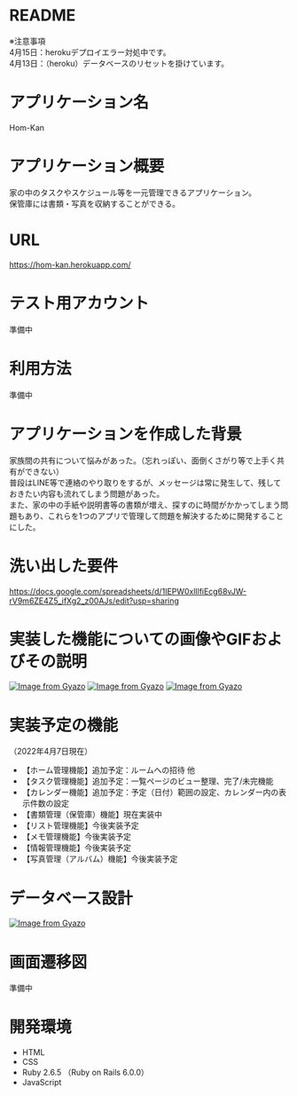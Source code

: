 # README
※注意事項  
4月15日：herokuデプロイエラー対処中です。  
4月13日：（heroku）データベースのリセットを掛けています。  


# アプリケーション名
Hom-Kan


# アプリケーション概要
家の中のタスクやスケジュール等を一元管理できるアプリケーション。  
保管庫には書類・写真を収納することができる。


# URL
https://hom-kan.herokuapp.com/


# テスト用アカウント
準備中


# 利用方法
準備中


# アプリケーションを作成した背景
家族間の共有について悩みがあった。（忘れっぽい、面倒くさがり等で上手く共有ができない）  
普段はLINE等で連絡のやり取りをするが、メッセージは常に発生して、残しておきたい内容も流れてしまう問題があった。  
また、家の中の手紙や説明書等の書類が増え、探すのに時間がかかってしまう問題もあり、これらを1つのアプリで管理して問題を解決するために開発することにした。  


# 洗い出した要件
https://docs.google.com/spreadsheets/d/1IEPW0xlllfiEcg68vJW-rV9m6ZE4Z5_ifXg2_z00AJs/edit?usp=sharing


# 実装した機能についての画像やGIFおよびその説明
[![Image from Gyazo](https://i.gyazo.com/e445f26acfee04b6544c65965ae1b2da.png)](https://gyazo.com/e445f26acfee04b6544c65965ae1b2da)
[![Image from Gyazo](https://i.gyazo.com/2f12f02d81b9e9200d87dbedc6755367.gif)](https://gyazo.com/2f12f02d81b9e9200d87dbedc6755367)
[![Image from Gyazo](https://i.gyazo.com/e5955c18fefeca1e6baa76baac1cf0d2.gif)](https://gyazo.com/e5955c18fefeca1e6baa76baac1cf0d2)


# 実装予定の機能
（2022年4月7日現在）  
* 【ホーム管理機能】追加予定：ルームへの招待 他
* 【タスク管理機能】追加予定：一覧ページのビュー整理、完了/未完機能
* 【カレンダー機能】追加予定：予定（日付）範囲の設定、カレンダー内の表示件数の設定
* 【書類管理（保管庫）機能】現在実装中
* 【リスト管理機能】今後実装予定
* 【メモ管理機能】今後実装予定
* 【情報管理機能】今後実装予定
* 【写真管理（アルバム）機能】今後実装予定  
  

# データベース設計
[![Image from Gyazo](https://i.gyazo.com/93d88a8c658ff48b4999abe4436f97d9.png)](https://gyazo.com/93d88a8c658ff48b4999abe4436f97d9)


# 画面遷移図
準備中


# 開発環境

* HTML
* CSS
* Ruby 2.6.5 （Ruby on Rails 6.0.0）
* JavaScript
